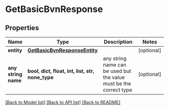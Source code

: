 # GetBasicBvnResponse


## Properties
Name | Type | Description | Notes
------------ | ------------- | ------------- | -------------
**entity** | [**GetBasicBvnResponseEntity**](GetBasicBvnResponseEntity.md) |  | [optional] 
**any string name** | **bool, dict, float, int, list, str, none_type** | any string name can be used but the value must be the correct type | [optional]

[[Back to Model list]](../README.md#documentation-for-models) [[Back to API list]](../README.md#documentation-for-api-endpoints) [[Back to README]](../README.md)


